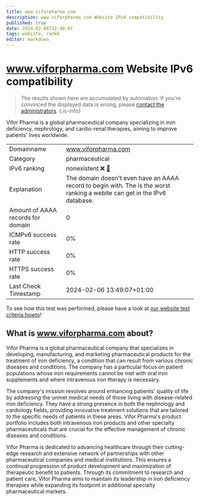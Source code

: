 ```yaml
---
title: www.viforpharma.com
description: www.viforpharma.com Website IPv6 compatibility
published: true
date: 2024-02-06T12:49:07
tags: website, rank6
editor: markdown
---
```


# www.viforpharma.com Website IPv6 compatibility

> The results shown here are accumulated by automation. If you're convinced the displayed data is wrong, please [contact the administrators](/howto/chat). 
{.is-info}

Vifor Pharma is a global pharmaceutical company specializing in iron deficiency, nephrology, and cardio-renal therapies, aiming to improve patients' lives worldwide.


|   |   |
| - | - |
| Domainname | www.viforpharma.com
| Category | pharmaceutical |
| IPv6 ranking | nonexistent :x: [🔗](/howto/ranking) |
| Explanation | The domain doesn't even have an AAAA record to begin with. The is the worst ranking a webite can get in the IPv6 database. |
| Amount of AAAA records for domain | 0 |
| ICMPv6 success rate | 0%|
| HTTP success rate | 0% |
| HTTPS success rate | 0% |
| Last Check Timestamp | 2024-02-06 13:49:07+01:00 |

To see how this test was performed, please have a look at [our website test criteria howto](/howto/testcriteria/website)!


## What is www.viforpharma.com about?
Vifor Pharma is a global pharmaceutical company that specializes in developing, manufacturing, and marketing pharmaceutical products for the treatment of iron deficiency, a condition that can result from various chronic diseases and conditions. The company has a particular focus on patient populations whose iron requirements cannot be met with oral iron supplements and where intravenous iron therapy is necessary.

The company's mission revolves around enhancing patients' quality of life by addressing the unmet medical needs of those living with disease-related iron deficiency. They have a strong presence in both the nephrology and cardiology fields, providing innovative treatment solutions that are tailored to the specific needs of patients in these areas. Vifor Pharma's product portfolio includes both intravenous iron products and other specialty pharmaceuticals that are crucial for the effective management of chronic diseases and conditions.

Vifor Pharma is dedicated to advancing healthcare through their cutting-edge research and extensive network of partnerships with other pharmaceutical companies and medical institutions. This ensures a continual progression of product development and maximization of therapeutic benefit to patients. Through its commitment to research and patient care, Vifor Pharma aims to maintain its leadership in iron deficiency therapies while expanding its footprint in additional specialty pharmaceutical markets.


